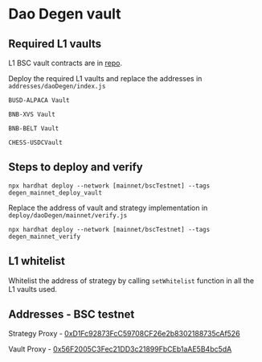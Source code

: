 # Dao Degen vault

## Required L1 vaults 
L1 BSC vault contracts are in [repo](https://github.com/daoventures/dao-layer1-vaults/tree/bsc). 

Deploy the required L1 vaults and replace the addresses in
`addresses/daoDegen/index.js`

```
BUSD-ALPACA Vault

BNB-XVS Vault

BNB-BELT Vault

CHESS-USDCVault
```

## Steps to deploy and verify
```
npx hardhat deploy --network [mainnet/bscTestnet] --tags degen_mainnet_deploy_vault
```

Replace the address of vault and strategy implementation in `deploy/daoDegen/mainnet/verify.js`

```
npx hardhat deploy --network [mainnet/bscTestnet] --tags degen_mainnet_verify
```

## L1 whitelist
Whitelist the address of strategy by calling `setWhitelist` function in all the L1 vaults used.


## Addresses - BSC testnet
Strategy Proxy - [0xD1Fc92873FcC59708CF26e2b8302188735cAf526](https://testnet.bscscan.com/address/0xD1Fc92873FcC59708CF26e2b8302188735cAf526#readProxyContract)

Vault Proxy - [0x56F2005C3Fec21DD3c21899FbCEb1aAE5B4bc5dA](https://testnet.bscscan.com/address/0x56F2005C3Fec21DD3c21899FbCEb1aAE5B4bc5dA#readProxyContract)